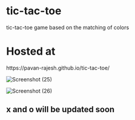 # tic-tac-toe
tic-tac-toe game based on the matching of colors

<h1>Hosted at </h1>
https://pavan-rajesh.github.io/tic-tac-toe/

<br>

![Screenshot (25)](https://user-images.githubusercontent.com/90332218/195160267-b27ebfaf-959f-4449-b9a6-f983f01cf54e.png)


![Screenshot (26)](https://user-images.githubusercontent.com/90332218/195160487-27753a70-634c-48fa-b869-9041c9ce5a5b.png)

## x and o will be updated soon

